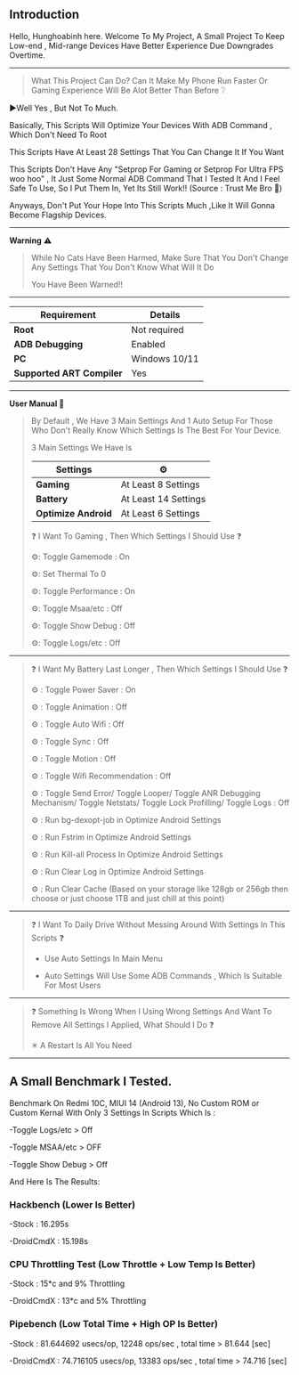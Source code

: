  **Introduction**
-----

Hello, Hunghoabinh here.
Welcome To My Project, A Small Project To Keep Low-end , Mid-range Devices Have Better Experience Due Downgrades Overtime.

--------------------
> What This Project Can Do? Can It Make My Phone Run Faster Or Gaming Experience Will Be Alot Better Than Before ❔



▶️Well Yes , But Not To Much.

Basically, This Scripts Will Optimize Your Devices With ADB Command , Which Don't Need To Root

This Scripts Have At Least 28 Settings That You Can Change It If You Want  

This Scripts Don't Have Any "Setprop For Gaming or Setprop For Ultra FPS woo hoo" , It Just Some Normal ADB Command That I Tested It And I Feel Safe To Use, So I Put Them In, Yet Its Still Work!! (Source : Trust Me Bro 👀)

Anyways, Don't Put Your Hope Into This Scripts Much ,Like It Will Gonna Become Flagship Devices.

--------------------







 **Warning** ⚠️ 

> While No Cats Have Been Harmed, Make Sure That You Don't Change Any Settings That You Don't Know What Will It Do
>
> You Have Been Warned!!
--------------------
| **Requirement**         | **Details**                      |
|-------------------------|----------------------------------|
| **Root**                | Not required                     |
| **ADB Debugging**       | Enabled                          |
| **PC**                  | Windows 10/11                    |
| **Supported ART Compiler**| Yes                              |



---
**User Manual 📖**

>By Default , We Have 3 Main Settings And 1 Auto Setup For Those Who Don't Really Know Which Settings Is The Best For Your Device.
>
>3 Main Settings We Have Is
>
>
>  | **Settings**            |          ⚙️                         |
>  |-------------------------|----------------------------------|
>  | **Gaming** | At Least 8 Settings |
>  | **Battery**| At Least 14 Settings|
>  | **Optimize Android**| At Least 6 Settings |
>
>
>
>
>
>❓ I Want To Gaming , Then Which Settings I Should Use ❓
>
>⚙️: Toggle Gamemode : On
>
>⚙️: Set Thermal To 0
>
>⚙️: Toggle Performance : On
>
>⚙️: Toggle Msaa/etc : Off
>
>⚙️: Toggle Show Debug : Off
>
>⚙️: Toggle Logs/etc : Off


-----
>❓ I Want My Battery Last Longer , Then Which Settings I Should Use ❓
>
>⚙️ : Toggle Power Saver : On
>
>⚙️ : Toggle Animation : Off
>
>⚙️ : Toggle Auto Wifi : Off
>
>⚙️ : Toggle Sync : Off
>
>⚙️ : Toggle Motion : Off
>
>⚙️ : Toggle Wifi Recommendation : Off
>
>⚙️ : Toggle Send Error/ Toggle Looper/ Toggle ANR Debugging Mechanism/ Toggle Netstats/ Toggle Lock Profilling/ Toggle Logs : Off
>
>⚙️ : Run bg-dexopt-job in Optimize Android Settings
>
>⚙️ : Run Fstrim in Optimize Android Settings
>
>⚙️ : Run Kill-all Process In Optimize Android Settings
>
>⚙️ : Run Clear Log in Optimize Android Settings
>
>⚙️ : Run Clear Cache (Based on your storage like 128gb or 256gb then choose or just choose 1TB and just chill at this point)
>
>
>
-----
>❓ I Want To Daily Drive Without Messing Around With Settings In This Scripts ❓
>
>* Use Auto Settings In Main Menu
>
>* Auto Settings Will Use Some ADB Commands , Which Is Suitable For Most Users 
>
-----
>❓ Something Is Wrong When I Using Wrong Settings And Want To Remove All Settings I Applied, What Should I Do ❓
>
>✳ A Restart Is All You Need

----------------
A Small Benchmark I Tested.
----
Benchmark On Redmi 10C, MIUI 14 (Android 13), No Custom ROM or Custom Kernal With Only 3 Settings In Scripts Which Is :

-Toggle Logs/etc > Off

-Toggle MSAA/etc > OFF

-Toggle Show Debug > Off



And Here Is The Results:

### Hackbench (Lower Is Better)

-Stock : 16.295s

-DroidCmdX : 15.198s

### CPU Throttling Test (Low Throttle + Low Temp Is Better)

-Stock : 15*c and 9% Throttling

-DroidCmdX : 13*c and 5% Throttling

### Pipebench (Low Total Time + High OP Is Better)

-Stock : 81.644692 usecs/op, 12248 ops/sec , total time > 81.644 [sec]

-DroidCmdX : 74.716105 usecs/op, 13383 ops/sec , total time > 74.716 [sec]


